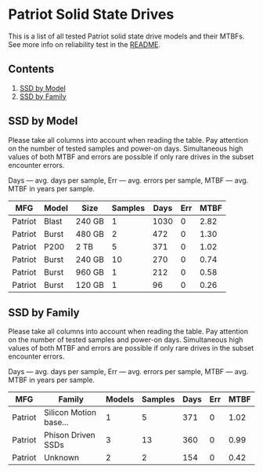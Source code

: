 Patriot Solid State Drives
==========================

This is a list of all tested Patriot solid state drive models and their MTBFs. See
more info on reliability test in the [README](https://github.com/linuxhw/EnterpriseDrive).

Contents
--------

1. [ SSD by Model  ](#ssd-by-model)
2. [ SSD by Family ](#ssd-by-family)

SSD by Model
------------

Please take all columns into account when reading the table. Pay attention on the
number of tested samples and power-on days. Simultaneous high values of both MTBF
and errors are possible if only rare drives in the subset encounter errors.

Days — avg. days per sample,
Err  — avg. errors per sample,
MTBF — avg. MTBF in years per sample.

| MFG       | Model              | Size   | Samples | Days  | Err   | MTBF   |
|-----------|--------------------|--------|---------|-------|-------|--------|
| Patriot   | Blast              | 240 GB | 1       | 1030  | 0     | 2.82   |
| Patriot   | Burst              | 480 GB | 2       | 472   | 0     | 1.30   |
| Patriot   | P200               | 2 TB   | 5       | 371   | 0     | 1.02   |
| Patriot   | Burst              | 240 GB | 10      | 270   | 0     | 0.74   |
| Patriot   | Burst              | 960 GB | 1       | 212   | 0     | 0.58   |
| Patriot   | Burst              | 120 GB | 1       | 96    | 0     | 0.26   |

SSD by Family
-------------

Please take all columns into account when reading the table. Pay attention on the
number of tested samples and power-on days. Simultaneous high values of both MTBF
and errors are possible if only rare drives in the subset encounter errors.

Days — avg. days per sample,
Err  — avg. errors per sample,
MTBF — avg. MTBF in years per sample.

| MFG       | Family                 | Models | Samples | Days  | Err   | MTBF   |
|-----------|------------------------|--------|---------|-------|-------|--------|
| Patriot   | Silicon Motion base... | 1      | 5       | 371   | 0     | 1.02   |
| Patriot   | Phison Driven SSDs     | 3      | 13      | 360   | 0     | 0.99   |
| Patriot   | Unknown                | 2      | 2       | 154   | 0     | 0.42   |

